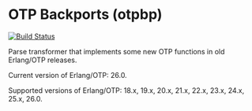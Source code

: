 OTP Backports (otpbp)
=====================
[![Build Status](https://github.com/Ledest/otpbp/actions/workflows/erlang.yml/badge.svg)](https://github.com/Ledest/otpbp/actions/workflows/erlang.yml/badge.svg)

Parse transformer that implements some new OTP functions in old Erlang/OTP releases.

Current version of Erlang/OTP: 26.0.

Supported versions of Erlang/OTP: 18.x, 19.x, 20.x, 21.x, 22.x, 23.x, 24.x, 25.x, 26.0.
